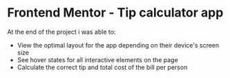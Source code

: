 # Frontend Mentor - Tip calculator app


At the end of the project i was able to:

- View the optimal layout for the app depending on their device's screen size
- See hover states for all interactive elements on the page
- Calculate the correct tip and total cost of the bill per person

